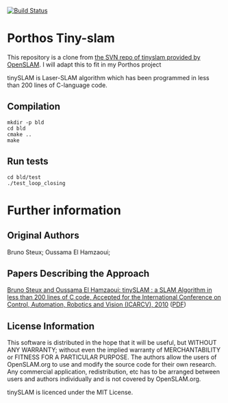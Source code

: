 [![Build Status](https://travis-ci.org/spoorcc/porthos-tinyslam.svg?branch=master)](https://travis-ci.org/spoorcc/porthos-tinyslam)

# Porthos Tiny-slam

This repository is a clone from [the SVN repo of tinyslam provided by OpenSLAM](https://svn.openslam.org/data/svn/tinyslam/).
I will adapt this to fit in my Porthos project

tinySLAM is Laser-SLAM algorithm which has been programmed in less than 200 lines of C-language code.

## Compilation
```
mkdir -p bld
cd bld 
cmake ..
make
```

## Run tests
```
cd bld/test
./test_loop_closing
```

# Further information

## Original Authors
Bruno Steux; Oussama El Hamzaoui;

## Papers Describing the Approach
[Bruno Steux and Oussama El Hamzaoui: tinySLAM : a SLAM Algorithm in less than 200 lines of C code, Accepted for the International Conference on Control, Automation, Robotics and Vision (ICARCV), 2010](http://ieeexplore.ieee.org/abstract/document/5707402/) ([PDF](https://pdfs.semanticscholar.org/1c7e/7af4388b17b137badc6ec19e9724e6bd91e4.pdf))

## License Information
This software is distributed in the hope that it will be useful, but WITHOUT ANY WARRANTY; without even the implied warranty of MERCHANTABILITY or FITNESS FOR A PARTICULAR PURPOSE.
The authors allow the users of OpenSLAM.org to use and modify the source code for their own research. Any commercial application, redistribution, etc has to be arranged between users and authors individually and is not covered by OpenSLAM.org.

tinySLAM is licenced under the MIT License.


